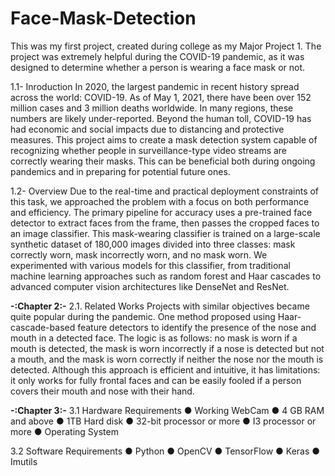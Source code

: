 # Face-Mask-Detection
This was my first project, created during college as my Major Project 1. The project was extremely helpful during the COVID-19 pandemic, as it was designed to determine whether a person is wearing a face mask or not.

1.1- Inroduction 
In 2020, the largest pandemic in recent history spread across the world: COVID-19. As of May 1, 2021, there have been over 152 million cases and 3 million deaths worldwide. In many regions, these numbers are likely under-reported. Beyond the human toll, COVID-19 has had economic and social impacts due to distancing and protective measures. This project aims to create a mask detection system capable of recognizing whether people in surveillance-type video streams are correctly wearing their masks. This can be beneficial both during ongoing pandemics and in preparing for potential future ones.



1.2- Overview
Due to the real-time and practical deployment constraints of this task, we approached the problem with a focus on both performance and efficiency. The primary pipeline for accuracy uses a pre-trained face detector to extract faces from the frame, then passes the cropped faces to an image classifier. This mask-wearing classifier is trained on a large-scale synthetic dataset of 180,000 images divided into three classes: mask correctly worn, mask incorrectly worn, and no mask worn. We experimented with various models for this classifier, from traditional machine learning approaches such as random forest and Haar cascades to advanced computer vision architectures like DenseNet and ResNet.


**-:Chapter 2:-**
2.1. Related Works
Projects with similar objectives became quite popular during the pandemic. One method proposed using Haar-cascade-based feature detectors to identify the presence of the nose and mouth in a detected face. The logic is as follows: no mask is worn if a mouth is detected, the mask is worn incorrectly if a nose is detected but not a mouth, and the mask is worn correctly if neither the nose nor the mouth is detected. Although this approach is efficient and intuitive, it has limitations: it only works for fully frontal faces and can be easily fooled if a person covers their mouth and nose with their hand.

**-:Chapter 3:-**
3.1 Hardware Requirements
● Working WebCam
● 4 GB RAM and above
● 1TB Hard disk
● 32-bit processor or more
● I3 processor or more
● Operating System

3.2 Software Requirements
● Python
● OpenCV
● TensorFlow
● Keras
● Imutils
